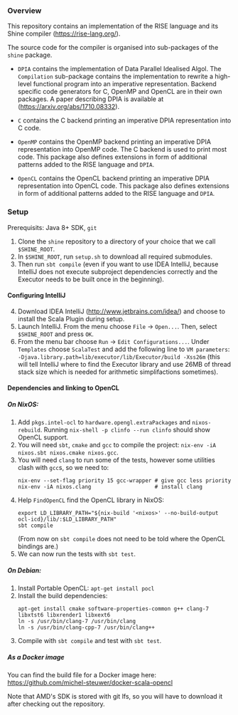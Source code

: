 ### Overview
This repository contains an implementation of the RISE language and its Shine compiler (https://rise-lang.org/).

The source code for the compiler is organised into sub-packages of the `shine` package.

 - `DPIA` contains the implementation of Data Parallel Idealised Algol.
    The `Compilation` sub-package contains the implementation to rewrite a
    high-level functional program into an imperative representation. 
    Backend specific code generators for C, OpenMP and OpenCL are in their
    own packages.
    A paper describing DPIA is available at (https://arxiv.org/abs/1710.08332).
        
 - `C` contains the C backend printing an imperative DPIA representation into
    C code.
        
 - `OpenMP` contains the OpenMP backend printing an imperative DPIA
    representation into OpenMP code. The C backend is used to print most
    code.
    This package also defines extensions in form of additional patterns
    added to the RISE language and `DPIA`.
        
 - `OpenCL` contains the OpenCL backend printing an imperative DPIA
    representation into OpenCL code.
    This package also defines extensions in form of additional patterns
    added to the RISE language and `DPIA`.

### Setup
Prerequisits: Java 8+ SDK, `git`
1. Clone the `shine` repository to a directory of your choice that we call `$SHINE_ROOT`.
2. In `$SHINE_ROOT`, run `setup.sh` to download all required submodules.
3. Then run `sbt compile` (even if you want to use IDEA IntelliJ, because IntelliJ does not execute subproject dependencies correctly and the Executor needs to be built once in the beginning).

#### Configuring IntelliJ
4. Download IDEA IntelliJ (http://www.jetbrains.com/idea/) and choose to install the Scala Plugin during setup.
5. Launch IntelliJ. From the menu choose `File` -> `Open...`. Then, select `$SHINE_ROOT` and press `OK`.
6. From the menu bar choose `Run` -> `Edit Configurations...`. Under `Templates` choose `ScalaTest` and add the following line to `VM parameters`: `-Djava.library.path=lib/executor/lib/Executor/build -Xss26m` (this will tell IntelliJ where to find the Executor library and use 26MB of thread stack size which is needed for arithmetic simplifactions sometimes).

#### Dependencies and linking to OpenCL

##### On NixOS:

1. Add `pkgs.intel-ocl` to `hardware.opengl.extraPackages` and `nixos-rebuild`.
   Running `nix-shell -p clinfo --run clinfo` should show OpenCL support.
2. You will need `sbt`, `cmake` and `gcc` to compile the project: `nix-env -iA nixos.sbt nixos.cmake nixos.gcc`.
3. You will need `clang` to run some of the tests, however some utilities clash with `gcc`s, so we need to:
   ```
   nix-env --set-flag priority 15 gcc-wrapper # give gcc less priority
   nix-env -iA nixos.clang                    # install clang
   ```
4. Help `FindOpenCL` find the OpenCL library in NixOS:
   ```
   export LD_LIBRARY_PATH="${nix-build '<nixos>' --no-build-output ocl-icd}/lib/:$LD_LIBRARY_PATH"
   sbt compile
   ```
   (From now on `sbt compile` does not need to be told where the OpenCL bindings are.)
5. We can now run the tests with `sbt test`.

##### On Debian:

1. Install Portable OpenCL: `apt-get install pocl`
2. Install the build dependencies:
   ```
   apt-get install cmake software-properties-common g++ clang-7 libxtst6 libxrender1 libxext6
   ln -s /usr/bin/clang-7 /usr/bin/clang
   ln -s /usr/bin/clang-cpp-7 /usr/bin/clang++
   ```
3. Compile with `sbt compile` and test with `sbt test`.


##### As a Docker image

You can find the build file for a Docker image here:
https://github.com/michel-steuwer/docker-scala-opencl

Note that AMD's SDK is stored with git lfs, so you will have to download it after checking out the repository.
